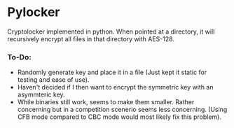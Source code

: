 Pylocker
===
Cryptolocker implemented in python. When pointed at a directory, it will recursively encrypt all files in that directory with AES-128.

### To-Do:
* Randomly generate key and place it in a file (Just kept it static for testing and ease of use).
* Haven't decided if I then want to encrypt the symmetric key with an asymmteric key. 
* While binaries still work, seems to make them smaller. Rather concerning but in a competition scenerio seems less concerning. (Using CFB mode compared to CBC mode would most likely fix this problem).
